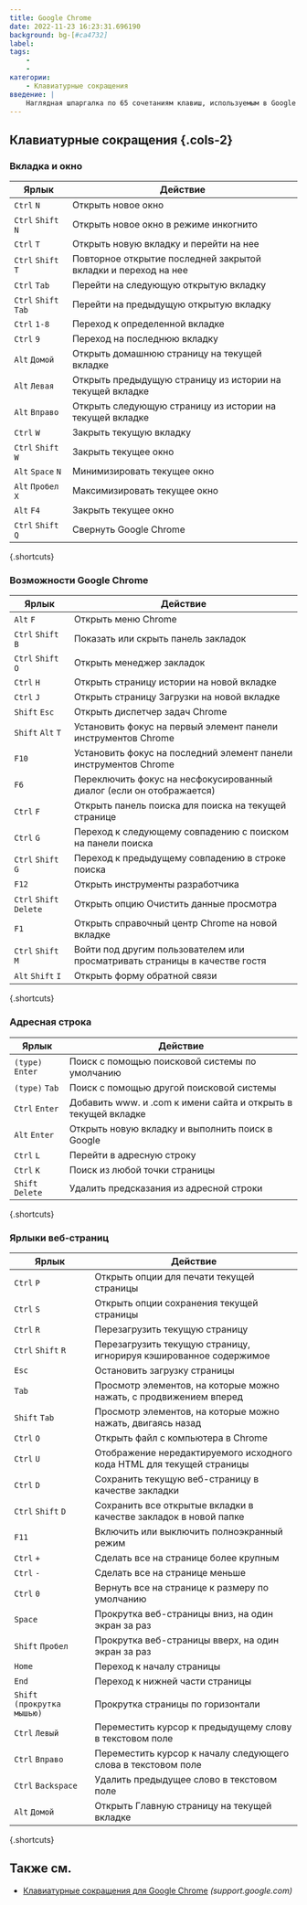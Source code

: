 ```yaml
---
title: Google Chrome
date: 2022-11-23 16:23:31.696190
background: bg-[#ca4732]
label:
tags:
    -
    -
категории:
    - Клавиатурные сокращения
введение: |
    Наглядная шпаргалка по 65 сочетаниям клавиш, используемым в Google Chrome
---
```




Клавиатурные сокращения {.cols-2}
------------------



### Вкладка и окно

Ярлык | Действие
---|---
`Ctrl` `N` | Открыть новое окно
`Ctrl` `Shift` `N` | Открыть новое окно в режиме инкогнито
`Ctrl` `T` | Открыть новую вкладку и перейти на нее
`Ctrl` `Shift` `T` | Повторное открытие последней закрытой вкладки и переход на нее
`Ctrl` `Tab` | Перейти на следующую открытую вкладку
`Ctrl` `Shift` `Tab` | Перейти на предыдущую открытую вкладку
`Ctrl` `1-8` | Переход к определенной вкладке
`Ctrl` `9` | Переход на последнюю вкладку
`Alt` `Домой` | Открыть домашнюю страницу на текущей вкладке
`Alt` `Левая` | Открыть предыдущую страницу из истории на текущей вкладке
`Alt` `Вправо` | Открыть следующую страницу из истории на текущей вкладке
`Ctrl` `W` | Закрыть текущую вкладку
`Ctrl` `Shift` `W` | Закрыть текущее окно
`Alt` `Space` `N` | Минимизировать текущее окно
`Alt` `Пробел` `X` | Максимизировать текущее окно
`Alt` `F4` | Закрыть текущее окно
`Ctrl` `Shift` `Q` | Свернуть Google Chrome
{.shortcuts}


### Возможности Google Chrome

Ярлык | Действие
---|---
`Alt` `F` | Открыть меню Chrome
`Ctrl` `Shift` `B` | Показать или скрыть панель закладок
`Ctrl` `Shift` `O` | Открыть менеджер закладок
`Ctrl` `H` | Открыть страницу истории на новой вкладке
`Ctrl` `J` | Открыть страницу Загрузки на новой вкладке
`Shift` `Esc` | Открыть диспетчер задач Chrome
`Shift` `Alt` `T` | Установить фокус на первый элемент панели инструментов Chrome
`F10` | Установить фокус на последний элемент панели инструментов Chrome
`F6` | Переключить фокус на несфокусированный диалог (если он отображается)
`Ctrl` `F` | Открыть панель поиска для поиска на текущей странице
`Ctrl` `G` | Переход к следующему совпадению с поиском на панели поиска
`Ctrl` `Shift` `G` | Переход к предыдущему совпадению в строке поиска
`F12` | Открыть инструменты разработчика
`Ctrl` `Shift` `Delete` | Открыть опцию Очистить данные просмотра
`F1` | Открыть справочный центр Chrome на новой вкладке
`Ctrl` `Shift` `M` | Войти под другим пользователем или просматривать страницы в качестве гостя
`Alt` `Shift` `I` | Открыть форму обратной связи
{.shortcuts}


### Адресная строка

Ярлык | Действие
---|---
`(type)` `Enter` | Поиск с помощью поисковой системы по умолчанию
`(type)` `Tab` | Поиск с помощью другой поисковой системы
`Ctrl` `Enter` | Добавить www. и .com к имени сайта и открыть в текущей вкладке
`Alt` `Enter` | Открыть новую вкладку и выполнить поиск в Google
`Ctrl` `L` | Перейти в адресную строку
`Ctrl` `K` | Поиск из любой точки страницы
`Shift` `Delete` | Удалить предсказания из адресной строки
{.shortcuts}


### Ярлыки веб-страниц

Ярлык | Действие
---|---
`Ctrl` `P` | Открыть опции для печати текущей страницы
`Ctrl` `S` | Открыть опции сохранения текущей страницы
`Ctrl` `R` | Перезагрузить текущую страницу
`Ctrl` `Shift` `R` | Перезагрузить текущую страницу, игнорируя кэшированное содержимое
`Esc` | Остановить загрузку страницы
`Tab` | Просмотр элементов, на которые можно нажать, с продвижением вперед
`Shift` `Tab` | Просмотр элементов, на которые можно нажать, двигаясь назад
`Ctrl` `O` | Открыть файл с компьютера в Chrome
`Ctrl` `U` | Отображение нередактируемого исходного кода HTML для текущей страницы
`Ctrl` `D` | Сохранить текущую веб-страницу в качестве закладки
`Ctrl` `Shift` `D` | Сохранить все открытые вкладки в качестве закладок в новой папке
`F11` | Включить или выключить полноэкранный режим
`Ctrl` `+` | Сделать все на странице более крупным
`Ctrl` `-` | Сделать все на странице меньше
`Ctrl` `0` | Вернуть все на странице к размеру по умолчанию
`Space` | Прокрутка веб-страницы вниз, на один экран за раз
`Shift` `Пробел` | Прокрутка веб-страницы вверх, на один экран за раз
`Home` | Переход к началу страницы
`End` | Переход к нижней части страницы
`Shift` `(прокрутка мышью)` | Прокрутка страницы по горизонтали
`Ctrl` `Левый` | Переместить курсор к предыдущему слову в текстовом поле
`Ctrl` `Вправо` | Переместить курсор к началу следующего слова в текстовом поле
`Ctrl` `Backspace` | Удалить предыдущее слово в текстовом поле
`Alt` `Домой` | Открыть Главную страницу на текущей вкладке
{.shortcuts}




Также см.
--------
- [Клавиатурные сокращения для Google Chrome](https://support.google.com/chrome/answer/157179?hl=en) _(support.google.com)_
